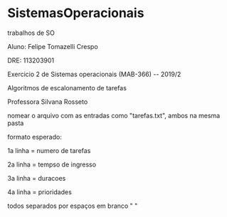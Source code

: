 # SistemasOperacionais
trabalhos de SO

Aluno: Felipe Tomazelli Crespo

DRE: 113203901

Exercicio 2 de Sistemas operacionais (MAB-366) -- 2019/2

Algoritmos de escalonamento de tarefas

Professora Silvana Rosseto



nomear o arquivo com as entradas como "tarefas.txt", ambos na mesma pasta

formato esperado:

1a linha = numero de tarefas

2a linha = tempso de ingresso

3a linha = duracoes

4a linha = prioridades

todos separados por espaços em branco " "

